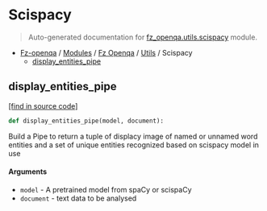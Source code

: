 # Scispacy

> Auto-generated documentation for [fz_openqa.utils.scispacy](blob/master/fz_openqa/utils/scispacy.py) module.

- [Fz-openqa](../../README.md#fz-openqa-index) / [Modules](../../MODULES.md#fz-openqa-modules) / [Fz Openqa](../index.md#fz-openqa) / [Utils](index.md#utils) / Scispacy
    - [display_entities_pipe](#display_entities_pipe)

## display_entities_pipe

[[find in source code]](blob/master/fz_openqa/utils/scispacy.py#L6)

```python
def display_entities_pipe(model, document):
```

Build a Pipe to return a tuple of displacy image of named or unnamed
word entities and a set of unique entities recognized based on scispacy
model in use

#### Arguments

- `model` - A pretrained model from spaCy or scispaCy
- `document` - text data to be analysed
